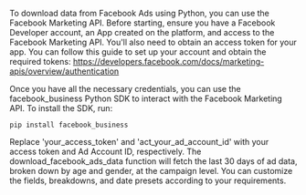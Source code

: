 To download data from Facebook Ads using Python, you can use the Facebook Marketing API. Before starting, ensure you have a Facebook Developer account, an App created on the platform, and access to the Facebook Marketing API. You'll also need to obtain an access token for your app. You can follow this guide to set up your account and obtain the required tokens: https://developers.facebook.com/docs/marketing-apis/overview/authentication

Once you have all the necessary credentials, you can use the facebook_business Python SDK to interact with the Facebook Marketing API. To install the SDK, run:

```
pip install facebook_business
```

Replace 'your_access_token' and 'act_your_ad_account_id' with your access token and Ad Account ID, respectively. The download_facebook_ads_data function will fetch the last 30 days of ad data, broken down by age and gender, at the campaign level. You can customize the fields, breakdowns, and date presets according to your requirements.